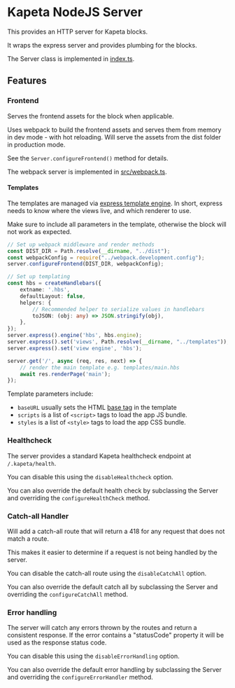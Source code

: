 # Kapeta NodeJS Server

This provides an HTTP server for Kapeta blocks.

It wraps the express server and provides plumbing for the blocks.

The Server class is implemented in [index.ts](index.ts).

## Features

### Frontend
Serves the frontend assets for the block when applicable.

Uses webpack to build the frontend assets and serves them from memory in dev mode - with hot reloading.
Will serve the assets from the dist folder in production mode.

See the ```Server.configureFrontend()``` method for details.

The webpack server is implemented in [src/webpack.ts](src/webpack.ts).

#### Templates
The templates are managed via [express template engine](https://expressjs.com/en/guide/using-template-engines.html).
In short, express needs to know where the views live, and which renderer to use.

Make sure to include all parameters in the template, otherwise the block will not work as expected.

```typescript
// Set up webpack middleware and render methods
const DIST_DIR = Path.resolve(__dirname, "../dist");
const webpackConfig = require("../webpack.development.config");
server.configureFrontend(DIST_DIR, webpackConfig);

// Set up templating
const hbs = createHandlebars({
    extname: '.hbs',
    defaultLayout: false,
    helpers: {
        // Recommended helper to serialize values in handlebars
        toJSON: (obj: any) => JSON.stringify(obj),
    },
});
server.express().engine('hbs', hbs.engine);
server.express().set('views', Path.resolve(__dirname, "../templates"));
server.express().set('view engine', 'hbs');

server.get('/', async (req, res, next) => {
    // render the main template e.g. templates/main.hbs
    await res.renderPage('main');
});
```

Template parameters include:

- `baseURL` usually sets the HTML [base tag](https://developer.mozilla.org/en-US/docs/Web/HTML/Element/base) in the template
- `scripts` is a list of `<script>` tags to load the app JS bundle.
- `styles` is a list of `<style>` tags to load the app CSS bundle.

### Healthcheck
The server provides a standard Kapeta healthcheck endpoint at `/.kapeta/health`.

You can disable this using the `disableHealthcheck` option.

You can also override the default health check by subclassing the Server and overriding the `configureHealthCheck` method.

### Catch-all Handler

Will add a catch-all route that will return a 418 for any request that does not match a route.

This makes it easier to determine if a request is not being handled by the server.

You can disable the catch-all route using the `disableCatchAll` option.

You can also override the default catch all by subclassing the Server and overriding the `configureCatchAll` method.

### Error handling

The server will catch any errors thrown by the routes and return a consistent response.
If the error contains a "statusCode" property it will be used as the response status code.

You can disable this using the `disableErrorHandling` option.

You can also override the default error handling by subclassing the Server and overriding the `configureErrorHandler` method.




